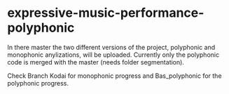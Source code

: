 # expressive-music-performance-polyphonic
In there master the two different versions of the project, polyphonic and monophonic anylizations, will be uploaded.
Currently only the polyphonic code is merged with the master (needs folder segmentation).

Check Branch Kodai for monophonic progress and Bas_polyphonic for the polyphonic progress.
